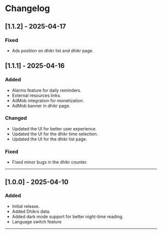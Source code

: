 # Changelog

## [1.1.2] - 2025-04-17
### Fixed
- Ads position on dhikr list and dhikr page.

## [1.1.1] - 2025-04-16
### Added
- Alarms feature for daily reminders.
- External resources links.
- AdMob integration for monetization.
- AdMob banner in dhikr page.

### Changed
- Updated the UI for better user experience.
- Updated the UI for the dhikr time selection.
- Updated the UI for the dhikr list page.

### Fixed
- Fixed minor bugs in the dhikr counter.
---

## [1.0.0] - 2025-04-10
### Added
- Initial release.
- Added Dhikrs data.
- Added dark mode support for better night-time reading.
- Language switch feature
---